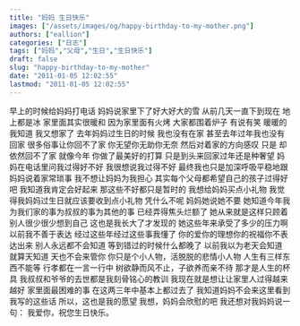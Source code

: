 ```yaml
---
title: "妈妈 生日快乐"
images: ["/assets/images/og/happy-birthday-to-my-mother.png"]
authors: ["eallion"]
categories: ["日志"]
tags: ["妈妈","父母","生日","生日快乐"]
draft: false
slug: "happy-birthday-to-my-mother"
date: "2011-01-05 12:02:55"
lastmod: "2011-01-05 12:02:55"
---
```


早上的时候给妈妈打电话
妈妈说家里下了好大好大的雪
从前几天一直下到现在
地上都是冰
家里面其实很暖和
因为家里面有火烤
大家都围着炉子
有说有笑
暖暖的
我知道
我又想家了
去年妈妈过生日的时候
我也没有在家
甚至去年过年我也没有回家
很多俗事让你回不了家
你无望你无助你无奈
然后对着家的方向感叹
只是
却依然回不了家
就像今年
你做了最美好的打算
只是到头来回家过年还是种奢望
妈妈在电话里问我过得好不好
我很想说我过得不好
最终我也只是加深呼吸平稳地跟妈妈说着家常琐事
我不想让妈妈为我担心
其实每个父母都希望自己的孩子过得好吧
我知道我肯定会好起来
那这些不好都只是暂时的
我想给妈妈买点小礼物
我觉得我妈妈过生日就应该要收到点小礼物
凭什么不呢
妈妈她说她不要
她知道今年我为我们家的事为叔叔的事为其他的事
已经弄得焦头烂额了
她从来就是这样只顾着别人很少很少想到自己
这也是我长大了才发现的
她这些年来承受了多少的压力啊
以前我不善于表达
经过这些年经过这些事我懂了
你的爱你的理想你的祝福你不表达出来
别人永远都不会知道
等到错过的时候什么都晚了
以前我以为老天会知道
就算天知道
天也不会来管你
你只是个小人物，活脱脱的悲情小人物
人生有三样东西不能等
行孝都在一言一行中
树欲静而风不止，子欲养而亲不待
那才是人生的杯具
我叔叔和爷爷的去世都是我刻骨铭心的教训
我现在就是想让让家里人过得越来越好
家里面最困难的事
在这两三年中基本上都过去了
我知道妈妈不会来这里看到我写的这些话
所以，这也是我的愿望
我想，妈妈会欣慰的吧
我还想对我妈妈说一句：
我爱你，祝您生日快乐。
